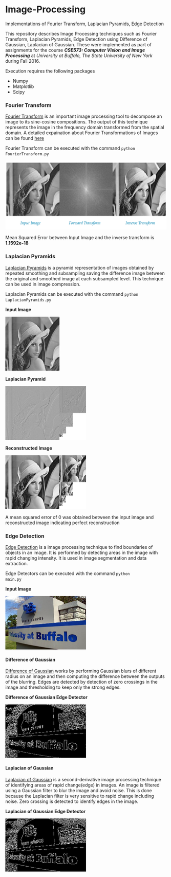 # Image-Processing
Implementations of Fourier Transform, Laplacian Pyramids, Edge Detection

This repository describes Image Processing techniques such as Fourier Transform, Laplacian Pyramids, Edge Detection using Difference of Gaussian, Laplacian of Gaussian. These were implemented as part of assignments for the course _**CSE573: Computer Vision and Image Processing**_ at _University at Buffalo, The State University of New York_ during Fall 2016.

Execution requires the following packages
* Numpy
* Matplotlib
* Scipy

### Fourier Transform

[Fourier Transform](https://en.wikipedia.org/wiki/Fourier_transform) is an important image processing tool to decompose an image to its sine-cosine compositions. The output of this technique represents the image in the frequency domain transformed from the spatial domain. A detailed expaination about Fourier Transformations of Images can be found [here](https://homepages.inf.ed.ac.uk/rbf/HIPR2/fourier.htm)

Fourier Transform can be executed with the command <code>python FourierTransform.py</code>

<img src = "images/FourierTransform.png">
    
Mean Squared Error between Input Image and the inverse transform is **1.1592e-18**

### Laplacian Pyramids

[Laplacian Pyramids](https://en.wikipedia.org/wiki/Pyramid_(image_processing)#Laplacian_pyramid) is a pyramid representation of images obtained by repeated smoothing and subsampling saving the difference image between the original and smoothed image at each subsampled level. This technique can be used in image compression.

Laplacian Pyramids can be executed with the command <code>python LaplacianPyramids.py</code>

**Input Image**

<img src = "images/image.jpg" width = "33.5%">

**Laplacian Pyramid**

<img src = "images/Laplacian.png" width = "50%">

**Reconstructed Image**

<img src = "images/LaplacianReconstructed.png" width = "50%">

A mean squared error of 0 was obtained between the input image and reconstructed image indicating perfect reconstruction

### Edge Detection

[Edge Detection](https://en.wikipedia.org/wiki/Edge_detection) is a image processing technique to find boundaries of objects in an image. It is performed by detecting areas in the image with rapid changing intensity. It is used in image segmentation and data extraction.

Edge Detectors can be executed with the command <code>python main.py</code>

**Input Image**

<img src = "images/UBCampus.jpg" width = "50%">

#### Difference of Gaussian

[Difference of Gaussian](https://en.wikipedia.org/wiki/Difference_of_Gaussians) works by performing Gaussian blurs  of different radius on an image and then computing the difference between the outputs of the blurring. Edges are detected by detection of zero crossings in the image and thresholding to keep only the strong edges.

**Difference of Gaussian Edge Detector**

<img src = "images/DOGSobel.jpg" width = "50%">

#### Laplacian of Gaussian

[Laplacian of Gaussian](https://en.wikipedia.org/wiki/Blob_detection#The_Laplacian_of_Gaussian) is a second-derivative image processing technique of identifying areas of rapid change(edge) in images. An image is filtered using a Gaussian filter to blur the image and avoid noise. This is done because the Laplacian filter is very sensitive to rapid change including noise. Zero crossing is detected to identify edges in the image.

**Laplacian of Gaussian Edge Detector**

<img src = "images/LOGSobel.jpg" width = "50%">

